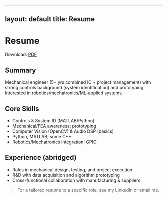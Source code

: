 
---
layout: default
title: Resume
---

# Resume

Download: [PDF](/assets/Tristan_Schoeman_Resume.pdf)

## Summary
Mechanical engineer (5+ yrs combined IC + project management) with strong controls background (system identification) and prototyping. Interested in robotics/mechatronics/ML-applied systems.

## Core Skills
- Controls & System ID (MATLAB/Python)
- Mechanical/FEA awareness; prototyping
- Computer Vision (OpenCV) & Audio DSP (basics)
- Python, MATLAB; some C++
- Robotics/Mechatronics integration; GPIO

## Experience (abridged)
- Roles in mechanical design, testing, and project execution
- R&D with data acquisition and algorithm prototyping
- Cross-functional collaboration with manufacturing & suppliers

> For a tailored resume to a specific role, see my LinkedIn or email me.

